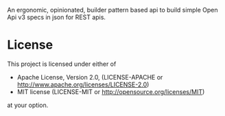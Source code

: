 An ergonomic, opinionated, builder pattern based api to build simple Open Api v3 specs in json for REST apis.


# License
This project is licensed under either of

   * Apache License, Version 2.0, (LICENSE-APACHE or http://www.apache.org/licenses/LICENSE-2.0)
   * MIT license (LICENSE-MIT or http://opensource.org/licenses/MIT)

at your option.